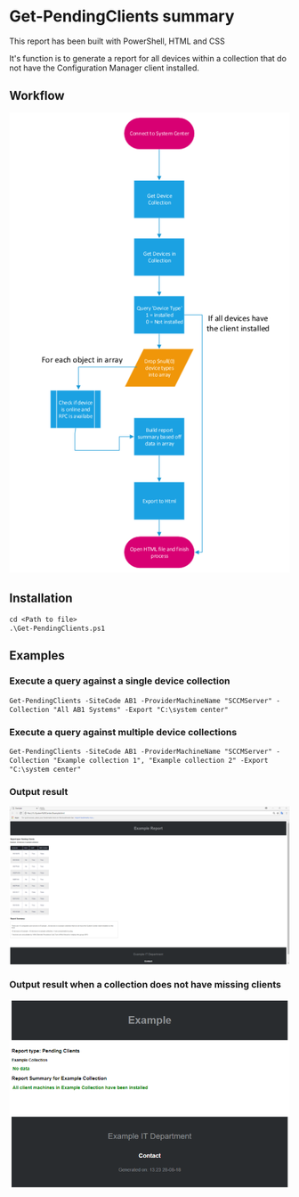 # Get-PendingClients summary

<p>
  This report has been built with PowerShell, HTML and CSS
  
  It's function is to generate a report for all devices within a collection that do not have the Configuration Manager client installed.</p>

## Workflow

![Alt text](Get-PendingClients.PNG?raw=true "Get-PendingClients Workflow")

## Installation
```
cd <Path to file>
.\Get-PendingClients.ps1
```

## Examples

### Execute a query against a single device collection
```
Get-PendingClients -SiteCode AB1 -ProviderMachineName "SCCMServer" -Collection "All AB1 Systems" -Export "C:\system center"
```
### Execute a query against multiple device collections
```
Get-PendingClients -SiteCode AB1 -ProviderMachineName "SCCMServer" -Collection "Example collection 1", "Example collection 2" -Export "C:\system center"
```

### Output result
![Alt text](Example-result.PNG?raw=true "HTML Report")

### Output result when a collection does not have missing clients
![Alt text](Example-Result2.PNG?raw=true "HTML Report")
